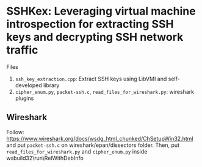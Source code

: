 # SSHKex: Leveraging virtual machine introspection for extracting SSH keys and decrypting SSH network traffic

Files
1. `ssh_key_extraction.cpp`: Extract SSH keys using LibVMI and self-developed library
2. `cipher_enum.py`, `packet-ssh.c`, `read_files_for_wireshark.py`: wireshark plugins

## Wireshark

Follow: https://www.wireshark.org/docs/wsdg_html_chunked/ChSetupWin32.html and put `packet-ssh.c` on wireshark/epan/dissectors folder. Then, put `read_files_for_wireshark.py` and `cipher_enum.py` inside wsbuild32\run\RelWithDebInfo
